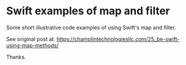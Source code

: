 # Swift examples of map and filter

Some short illustrative code examples of using Swift's map and filter.

See original post at: https://champlintechnologiesllc.com/25_be-swift-using-map-methods/

Thanks.

